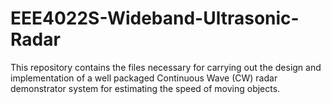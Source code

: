 # EEE4022S-Wideband-Ultrasonic-Radar
This repository contains the files necessary for carrying out the design and implementation of a well packaged Continuous Wave (CW) radar demonstrator system for estimating the speed of moving objects. 

